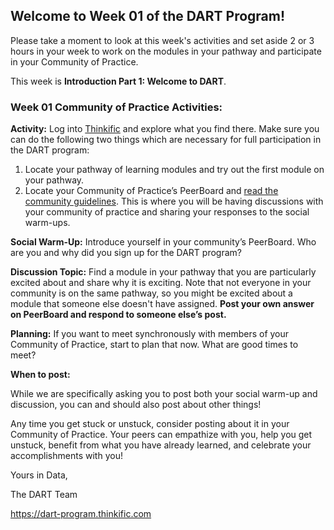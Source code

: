 ## **Welcome to Week 01 of the DART Program!**

Please take a moment to look at this week's activities and set aside 2 or 3 hours in your week to work on the modules in your pathway and participate in your Community of Practice.

This week is **Introduction Part 1: Welcome to DART**.

### Week 01 Community of Practice Activities:

**Activity:** Log into [Thinkific](https://dart-program.thinkific.com/) and explore what you find there. Make sure you can do the following two things which are necessary for full participation in the DART program:
1.  Locate your pathway of learning modules and try out the first module on your pathway.
2. Locate your Community of Practice’s PeerBoard and [read the community guidelines](https://dart-program.thinkific.com/pages/communities-of-practice?path=post--1501091728). This is where you will be having discussions with your community of practice and sharing your responses to the social warm-ups. 

**Social Warm-Up:** Introduce yourself in your community’s PeerBoard. Who are you and why did you sign up for the DART program?

**Discussion Topic:**  Find a module in your pathway that you are particularly excited about and share why it is exciting. Note that not everyone in your community is on the same pathway, so you might be excited about a module that someone else doesn't have assigned. **Post your own answer on PeerBoard and respond to someone else’s post.**

**Planning:** If you want to meet synchronously with members of your Community of Practice, start to plan that now. What are good times to meet? 

**When to post:**

While we are specifically asking you to post both your social warm-up and discussion, you can and should also post about other things!

Any time you get stuck or unstuck, consider posting about it in your Community of Practice. Your peers can empathize with you, help you get unstuck, benefit from what you have already learned, and celebrate your accomplishments with you!

 Yours in Data, 

The DART Team

https://dart-program.thinkific.com

